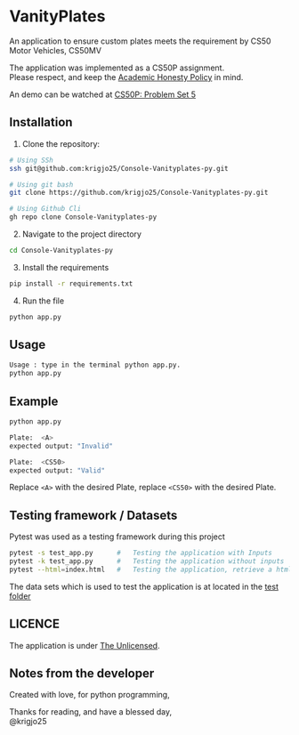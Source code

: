 # VanityPlates
An application to ensure custom plates meets
the requirement by CS50 Motor Vehicles, CS50MV

The application was implemented as a CS50P assignment.<br>
Please respect, and keep the [Academic Honesty Policy](https://cs50.harvard.edu/x/2023/honesty/) in mind.

An demo can be watched at [CS50P: Problem Set 5](https://cs50.harvard.edu/python/2022/psets/2/plates/)

## Installation
1. Clone the repository:
```sh
# Using SSh 
ssh git@github.com:krigjo25/Console-Vanityplates-py.git

# Using git bash
git clone https://github.com/krigjo25/Console-Vanityplates-py.git

# Using Github Cli
gh repo clone Console-Vanityplates-py
```

2. Navigate to the project directory
```sh
cd Console-Vanityplates-py
```

3. Install the requirements
```sh
pip install -r requirements.txt
```

4. Run the file
```sh
python app.py
```

##  Usage

```sh
Usage : type in the terminal python app.py.
python app.py
```

## Example
```sh
python app.py

Plate:  <A>
expected output: "Invalid"

Plate:  <CS50>
expected output: "Valid"
```

Replace `<A>` with the desired Plate, 
replace `<CS50>` with the desired Plate.

##  Testing framework / Datasets
Pytest was used as a testing framework during this project
```sh
pytest -s test_app.py      #   Testing the application with Inputs
pytest -k test_app.py      #   Testing the application without inputs
pytest --html=index.html   #   Testing the application, retrieve a html file
```
The data sets which is used to test the application is at located in the [test folder](test_app.y)

## LICENCE
The application is under [The Unlicensed](./LICENCE).

## Notes from the developer
Created with love, for python programming,

Thanks for reading, and have a blessed day,<br>
@krigjo25
